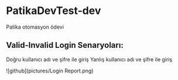 # PatikaDevTest-dev
Patika otomasyon ödevi

## Valid-Invalid Login Senaryoları:
Doğru kullanıcı adı ve şifre ile giriş
Yanlış kullanıcı adı ve şifre ile giriş

![github](pictures/Login Report.png)
